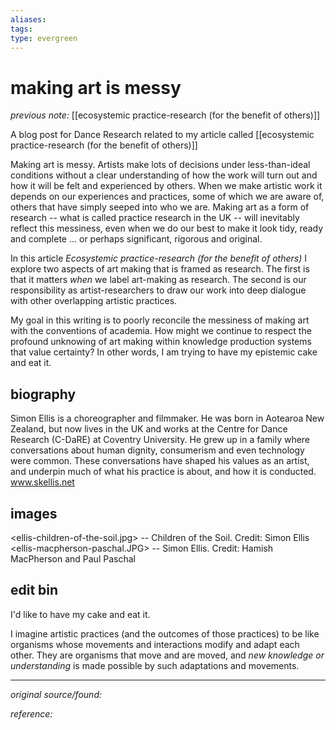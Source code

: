 ```yaml
---
aliases: 
tags: 
type: evergreen
---
```


# making art is messy

_previous note:_ [[ecosystemic practice-research (for the benefit of others)]]

A blog post for Dance Research related to my article called [[ecosystemic practice-research (for the benefit of others)]]

Making art is messy. Artists make lots of decisions under less-than-ideal conditions without a clear understanding of how the work will turn out and how it will be felt and experienced by others. When we make artistic work it depends on our experiences and practices, some of which we are aware of, others that have simply seeped into who we are. Making art as a form of research -- what is called practice research in the UK -- will inevitably reflect this messiness, even when we do our best to make it look tidy, ready and complete ... or perhaps significant, rigorous and original. 

In this article _Ecosystemic practice-research (for the benefit of others)_ I explore two aspects of art making that is framed as research. The first is that it matters _when_ we label art-making as research. The second is our responsibility as artist-researchers to draw our work into deep dialogue with other overlapping artistic practices. 

My goal in this writing is to poorly reconcile the messiness of making art with the conventions of academia. How might we continue to respect the profound unknowing of art making within knowledge production systems that value certainty? In other words, I am trying to have my epistemic cake and eat it. 

## biography

Simon Ellis is a choreographer and filmmaker. He was born in Aotearoa New Zealand, but now lives in the UK and works at the Centre for Dance Research (C-DaRE) at Coventry University. He grew up in a family where conversations about human dignity, consumerism and even technology were common. These conversations have shaped his values as an artist, and underpin much of what his practice is about, and how it is conducted. www.skellis.net

## images

<ellis-children-of-the-soil.jpg> -- Children of the Soil. Credit: Simon Ellis
<ellis-macpherson-paschal.JPG> -- Simon Ellis. Credit: Hamish MacPherson and Paul Paschal

## edit bin

I'd like to have my cake and eat it. 

I imagine artistic practices (and the outcomes of those practices) to be like organisms whose movements and interactions modify and adapt each other. They are organisms that move and are moved, and _new knowledge or understanding_ is made possible by such adaptations and movements. 

---

_original source/found:_ 

_reference:_ 



